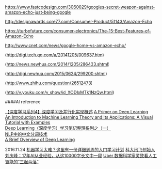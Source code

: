 https://www.fastcodesign.com/3060029/googles-secret-weapon-against-amazon-echo-just-being-google

http://designawards.core77.com/Consumer-Product/51143/Amazon-Echo

https://turbofuture.com/consumer-electronics/The-15-Best-Features-of-Amazon-Echo


http://www.cnet.com/news/google-home-vs-amazon-echo/

(http://digi.tech.qq.com/a/20141205/009637.htm)

(http://news.newhua.com/2014/1205/286433.shtml)

(http://digi.newhua.com/2015/0624/299200.shtml)

(http://www.zhihu.com/question/26512473)

(http://v.youku.com/v_show/id_XODIxMTk1NzQw.html)



####AI reference

[【深度学习系列4】深度学习及并行化实现概述](http://djt.qq.com/article/view/1245)
[A Primer on Deep Learning](https://www.datarobot.com/blog/a-primer-on-deep-learning/)    
[An Introduction to Machine Learning Theory and Its Applications: A Visual Tutorial with Examples](https://www.toptal.com/machine-learning/machine-learning-theory-an-introductory-primer)    
[Deep Learning（深度学习）学习笔记整理系列之（一）](http://blog.csdn.net/zouxy09/article/details/8775360)    
[NLP中的中文分词技术](http://blog.csdn.net/heiyeshuwu/article/details/42554903)    
[A Brief Overview of Deep Learning](http://yyue.blogspot.com/2015/01/a-brief-overview-of-deep-learning.html)    


2016.11.24
[机器学习太难？这里有一份详细到周的入门学习计划](http://www.leiphone.com/news/201611/P6ztj6p2tO5IC9MY.html)
[科大讯飞创始人刘庆峰：17年AI从业经验，从这10000字长文中一窥](http://www.leiphone.com/news/201611/tGzhRwFYBt1earg8.html)
[Uber 数据科学家灵致看人工智能的“三起两落”](http://www.leiphone.com/news/201611/9tPoziAVhkp2FRmJ.html)


